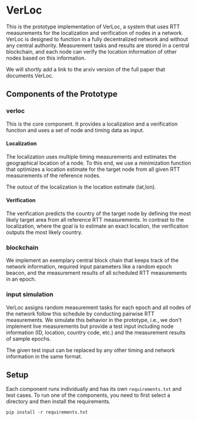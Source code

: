# VerLoc
This is the prototype implementation of VerLoc, a system that uses RTT measurements for the localization and verification of nodes in a network. VerLoc is designed to function in a fully decentralized network and without any central authority. Measurement tasks and results are stored in a central blockchain, and each node can verify the location information of other nodes based on this information.

We will shortly add a link to the arxiv version of the full paper that documents VerLoc.

## Components of the Prototype
### verloc
This is the core component. It provides a localization and a verification function and uses a set of node and timing data as input.

#### Localization
The localization uses multiple timing measurements and estimates the geographical location of a node. To this end, we use a minimization function that optimizes a location estimate for the target node from all given RTT measurements of the reference nodes.

The outout of the localization is the location estimate (lat,lon).

#### Verification
The verification predicts the country of the target node by defining the most likely target area from all reference RTT measurements. In contrast to the localization, where the goal is to estimate an exact location, the verification outputs the most likely country.

### blockchain
We implement an exemplary central block chain that keeps track of the network information, required input parameters like a random epoch beacon, and the measurement results of all scheduled RTT measurements in an epoch.

### input simulation
VerLoc assigns random measurement tasks for each epoch and all nodes of the network follow this schedule by conducting pairwise RTT measurements. We simulate this behavior in the prototype, i.e., we don't implement live measurements but provide a test input including node information (ID, location, country code, etc.) and the measurement results of sample epochs.

The given test input can be replaced by any other timing and network information in the same format.

## Setup
Each component runs individually and has its own ```requirements.txt``` and test cases. To run one of the components, you need to first select a directory and then install the requirements.

```
pip install -r requirements.txt
```